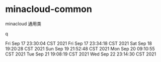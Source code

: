 # minacloud-common

minacloud 通用类

q

Fri Sep 17 23:30:04 CST 2021
Fri Sep 17 23:34:18 CST 2021
Sat Sep 18 19:20:28 CST 2021
Sun Sep 19 21:52:48 CST 2021
Mon Sep 20 09:10:55 CST 2021
Tue Sep 21 19:08:19 CST 2021
Wed Sep 22 23:14:30 CST 2021
